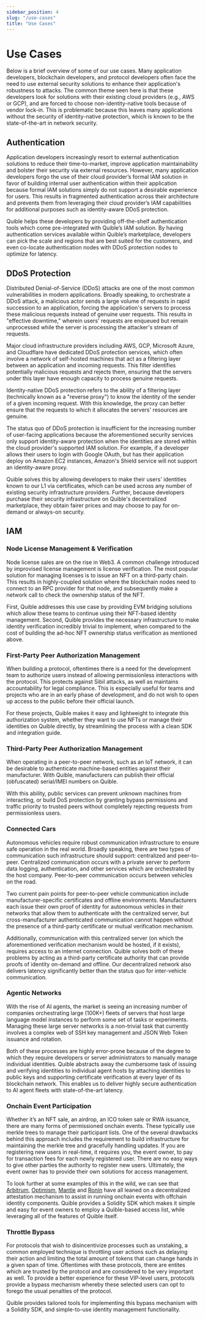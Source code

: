 ```yaml
---
sidebar_position: 4
slug: "/use-cases"
title: "Use Cases"
---
```


# Use Cases

Below is a brief overview of some of our use cases. Many application developers, blockchain developers, and protocol developers often face the need to use external security solutions to enhance their application's robustness to attacks. The common theme seen here is that these developers look for solutions with their existing cloud providers (e.g., AWS or GCP), and are forced to choose non-identity-native tools because of vendor lock-in. This is problematic because this leaves many applications without the security of identity-native protection, which is known to be the state-of-the-art in network security.

## Authentication

Application developers increasingly resort to external authentication solutions to reduce their time-to-market, improve application maintainability and bolster their security via external resources. However, many application developers forgo the use of their cloud provider’s formal IAM solution in favor of building internal user authentication within their application because formal IAM solutions simply do not support a desirable experience for users. This results in fragmented authentication across their architecture and prevents them from leveraging their cloud provider’s IAM capabilities for additional purposes such as identity-aware DDoS protection.

Quible helps these developers by providing off-the-shelf authentication tools which come pre-integrated with Quible’s IAM solution. By having authentication services available within Quible’s marketplace, developers can pick the scale and regions that are best suited for the customers, and even co-locate authentication nodes with DDoS protection nodes to optimize for latency.

## DDoS Protection

Distributed Denial-of-Service (DDoS) attacks are one of the most common vulnerabilities in modern applications. Broadly speaking, to orchestrate a DDoS attack, a malicious actor sends a large volume of requests in rapid succession to an application, forcing the application's servers to process these malicious requests instead of genuine user requests. This results in "effective downtime," wherein users' requests are enqueued but remain unprocessed while the server is processing the attacker's stream of requests.

Major cloud infrastructure providers including AWS, GCP, Microsoft Azure, and Cloudflare have dedicated DDoS protection services, which often involve a network of self-hosted machines that act as a filtering layer between an application and incoming requests. This filter identifies potentially malicious requests and rejects them, ensuring that the servers under this layer have enough capacity to process genuine requests.

Identity-native DDoS protection refers to the ability of a filtering layer (technically known as a "reverse proxy") to know the identity of the sender of a given incoming request. With this knowledge, the proxy can better ensure that the requests to which it allocates the servers' resources are genuine.

The status quo of DDoS protection is insufficient for the increasing number of user-facing applications because the aforementioned security services only support identity-aware protection when the identities are stored within the cloud provider's supported IAM solution. For example, if a developer allows their users to login with Google OAuth, but has their application deploy on Amazon EC2 instances, Amazon's Shield service will not support an identity-aware proxy.

Quible solves this by allowing developers to make their users' identities known to our L1 via certificates, which can be used across any number of existing security infrastructure providers. Further, because developers purchase their security infrastructure on Quible's decentralized marketplace, they obtain fairer prices and may choose to pay for on-demand or always-on security.

## IAM

### Node License Management & Verification

Node license sales are on the rise in Web3. A common challenge introduced by improvised license management is license verification. The most popular solution for managing licenses is to issue an NFT on a third-party chain. This results in highly-coupled solution where the blockchain nodes need to connect to an RPC provider for that node, and subsequently make a network call to check the ownership status of the NFT.

First, Quible addresses this use case by providing EVM bridging solutions which allow these teams to continue using their NFT-based identity management. Second, Quible provides the necessary infrastructure to make identity verification incredibly trivial to implement, when compared to the cost of building the ad-hoc NFT ownership status verification as mentioned above.

### First-Party Peer Authorization Management

When building a protocol, oftentimes there is a need for the development team to authorize users instead of allowing permissionless interactions with the protocol. This protects against Sibil attacks, as well as maintains accountability for legal compliance. This is especially useful for teams and projects who are in an early phase of development, and do not wish to open up access to the public before their official launch.

For these projects, Quible makes it easy and lightweight to integrate this authorization system, whether they want to use NFTs or manage their identities on Quible directly, by streamlining the process with a clean SDK and integration guide.

### Third-Party Peer Authorization Management

When operating in a peer-to-peer network, such as an IoT network, it can be desirable to authenticate machine-based entities against their manufacturer. With Quible, manufacturers can publish their official (obfuscated) serial/IMEI numbers on Quible.

With this ability, public services can prevent unknown machines from interacting, or build DoS protection by granting bypass permissions and traffic priority to trusted peers without completely rejecting requests from permissionless users.

### Connected Cars

Autonomous vehicles require robust communication infrastructure to ensure safe operation in the real world. Broadly speaking, there are two types of communication such infrastructure should support: centralized and peer-to-peer. Centralized communication occurs with a private server to perform data logging, authentication, and other services which are orchestrated by the host company. Peer-to-peer communication occurs between vehicles on the road.

Two current pain points for peer-to-peer vehicle communication include manufacturer-specific certificates and offline environments. Manufacturers each issue their own proof of identity for autonomous vehicles in their networks that allow them to authenticate with the centralized server, but cross-manufacturer authenticated communication cannot happen without the presence of a third-party certificate or mutual verification mechanism.

Additionally, communication with this centralized server (on which the aforementioned verification mechanism would be hosted, if it exists), requires access to an internet connection. Quible solves both of these problems by acting as a third-party certificate authority that can provide proofs of identity on-demand and offline. Our decentralized network also delivers latency significantly better than the status quo for inter-vehicle communication.

### Agentic Networks

With the rise of AI agents, the market is seeing an increasing number of companies orchestrating large (100K+) fleets of servers that host large language model instances to perform some set of tasks or experiments. Managing these large server networks is a non-trivial task that currently involves a complex web of SSH key management and JSON Web Token issuance and rotation.

Both of these processes are highly error-prone because of the degree to which they require developers or server administrators to manually manage individual identities. Quible abstracts away the cumbersome task of issuing and verifying identities to individual agent hosts by attaching identities to public keys and supporting certificate verification at every layer of its blockchain network. This enables us to deliver highly secure authentication to AI agent fleets with state-of-the-art latency.

### Onchain Event Participation

Whether it’s an NFT sale, an airdrop, an ICO token sale or RWA issuance, there are many forms of permissioned onchain events. These typically use merkle trees to manage their participant lists. One of the several drawbacks behind this approach includes the requirement to build infrastructure for maintaining the merkle tree and gracefully handling updates. If you are registering new users in real-time, it requires you, the event owner, to pay for transaction fees for each newly registered user. There are no easy ways to give other parties the authority to register new users. Ultimately, the event owner has to provide their own solutions for access management.

To look further at some examples of this in the wild, we can see that [Arbitrum](https://web.archive.org/web/20241128004330/https://www.clique.tech/cases/arb), [Optimism](https://web.archive.org/web/20241128004347/https://www.clique.tech/cases/op), [Mantle](https://web.archive.org/web/20241128004406/https://www.clique.tech/cases/mantle) and [Ronin](https://web.archive.org/web/20241128004422/https://www.clique.tech/cases/ronin) have all leaned on a decentralized attestation mechanism to assist in running onchain events with offchain identity components. Quible provides a Solidity SDK which makes it simple and easy for event owners to employ a Quible-based access list, while leveraging all of the features of Quible itself.

### Throttle Bypass

For protocols that wish to disincentivize processes such as unstaking, a common employed technique is throttling user actions such as delaying their action and limiting the total amount of tokens that can change hands in a given span of time. Oftentimes with these protocols, there are entites which are trusted by the protocol and are considered to be very important as well. To provide a better experience for these VIP-level users, protocols provide a bypass mechanism whereby these selected users can opt to forego the usual penalties of the protocol.

Quible provides tailored tools for implementing this bypass mechanism with a Solidity SDK, and simple-to-use identity management functionality.
